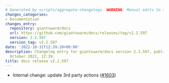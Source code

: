 ```yaml
---
# Generated by scripts/aggregate-changelogs. WARNING: Manual edits to this files will be overwritten.
changes_categories:
- Documentation
changes_entry:
  repository: giantswarm/docs
  url: https://github.com/giantswarm/docs/releases/tag/v2.2.597
  version: 2.2.597
  version_tag: v2.2.597
date: '2022-10-31T12:39:20+00:00'
description: Changelog entry for giantswarm/docs version 2.2.597, published on 31
  October 2022, 12:39.
title: docs release v2.2.597
---
```


- Internal change: update 3rd party actions ([#1603](https://github.com/giantswarm/docs/pull/1603))

